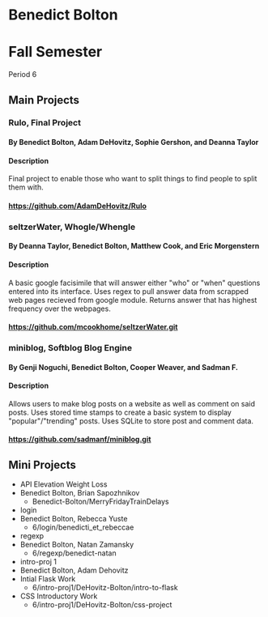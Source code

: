 Benedict Bolton
===============

# Fall Semester
Period 6

## Main Projects

### Rulo, Final Project
#### By Benedict Bolton, Adam DeHovitz, Sophie Gershon, and Deanna Taylor
#### Description
Final project to enable those who want to split things to find people to split them with.
#### https://github.com/AdamDeHovitz/Rulo

### seltzerWater, Whogle/Whengle
#### By Deanna Taylor, Benedict Bolton, Matthew Cook, and Eric Morgenstern
#### Description
A basic google facisimile that will answer either "who" or "when" questions entered into its interface. Uses regex to pull answer data from scrapped web pages recieved from google module. Returns answer that has highest frequency over the webpages.
#### https://github.com/mcookhome/seltzerWater.git

### miniblog, Softblog Blog Engine
#### By Genji Noguchi, Benedict Bolton, Cooper Weaver, and Sadman F.
#### Description
Allows users to make blog posts on a website as well as comment on said posts. Uses stored time stamps to create a basic system to display "popular"/"trending" posts. Uses SQLite to store post and comment data.
#### https://github.com/sadmanf/miniblog.git

## Mini Projects

 * API Elevation Weight Loss
  * Benedict Bolton, Brian Sapozhnikov
  	* Benedict-Bolton/MerryFridayTrainDelays 
 * login
  * Benedict Bolton, Rebecca Yuste
  	* 6/login/benedicti_et_rebeccae
 * regexp
  * Benedict Bolton, Natan Zamansky  
	* 6/regexp/benedict-natan
 * intro-proj 1
  * Benedict Bolton, Adam Dehovitz
  * Intial Flask Work
    * 6/intro-proj1/DeHovitz-Bolton/intro-to-flask
  * CSS Introductory Work
    * 6/intro-proj1/DeHovitz-Bolton/css-project


